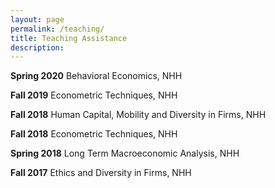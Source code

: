 ```yaml
---
layout: page
permalink: /teaching/
title: Teaching Assistance
description: 
---
```

**Spring 2020**     Behavioral Economics, NHH

**Fall 2019**       Econometric Techniques, NHH

**Fall 2018**       Human Capital, Mobility and Diversity in Firms, NHH

**Fall 2018**       Econometric Techniques, NHH

**Spring 2018**     Long Term Macroeconomic Analysis, NHH

**Fall 2017**       Ethics and Diversity in Firms, NHH
